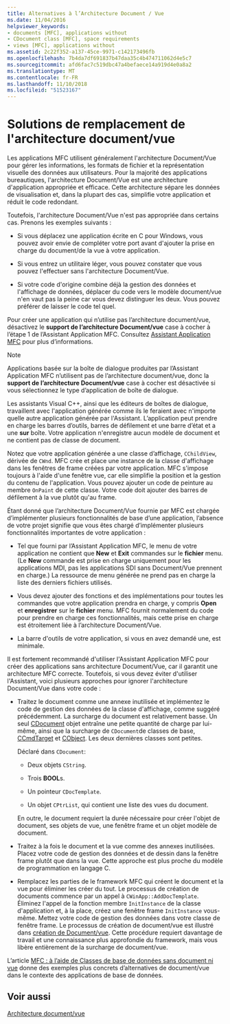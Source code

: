 ```yaml
---
title: Alternatives à l’Architecture Document / Vue
ms.date: 11/04/2016
helpviewer_keywords:
- documents [MFC], applications without
- CDocument class [MFC], space requirements
- views [MFC], applications without
ms.assetid: 2c22f352-a137-45ce-9971-c142173496fb
ms.openlocfilehash: 7b4da7df691837b47daa35c4b474711062d4e5c7
ms.sourcegitcommit: afd6fac7c519dbc47a4befaece14a919d4e0a8a2
ms.translationtype: MT
ms.contentlocale: fr-FR
ms.lasthandoff: 11/10/2018
ms.locfileid: "51523167"
---
```

# <a name="alternatives-to-the-documentview-architecture"></a>Solutions de remplacement de l'architecture document/vue

Les applications MFC utilisent généralement l'architecture Document/Vue pour gérer les informations, les formats de fichier et la représentation visuelle des données aux utilisateurs. Pour la majorité des applications bureautiques, l'architecture Document/Vue est une architecture d'application appropriée et efficace. Cette architecture sépare les données de visualisation et, dans la plupart des cas, simplifie votre application et réduit le code redondant.

Toutefois, l'architecture Document/Vue n'est pas appropriée dans certains cas. Prenons les exemples suivants :

- Si vous déplacez une application écrite en C pour Windows, vous pouvez avoir envie de compléter votre port avant d'ajouter la prise en charge du document/de la vue à votre application.

- Si vous entrez un utilitaire léger, vous pouvez constater que vous pouvez l'effectuer sans l'architecture Document/Vue.

- Si votre code d'origine combine déjà la gestion des données et l'affichage de données, déplacer du code vers le modèle document/vue n'en vaut pas la peine car vous devez distinguer les deux. Vous pouvez préférer de laisser le code tel quel.

Pour créer une application qui n’utilise pas l’architecture document/vue, désactivez le **support de l’architecture Document/vue** case à cocher à l’étape 1 de l’Assistant Application MFC. Consultez [Assistant Application MFC](../mfc/reference/mfc-application-wizard.md) pour plus d’informations.

> [!NOTE]
>  Applications basée sur la boîte de dialogue produites par l’Assistant Application MFC n’utilisent pas de l’architecture document/vue, donc la **support de l’architecture Document/vue** case à cocher est désactivée si vous sélectionnez le type d’application de boîte de dialogue.

Les assistants Visual C++, ainsi que les éditeurs de boîtes de dialogue, travaillent avec l'application générée comme ils le feraient avec n'importe quelle autre application générée par l'Assistant. L’application peut prendre en charge les barres d’outils, barres de défilement et une barre d’état et a une **sur** boîte. Votre application n'enregistre aucun modèle de document et ne contient pas de classe de document.

Notez que votre application générée a une classe d’affichage, `CChildView`, dérivée de `CWnd`. MFC crée et place une instance de la classe d'affichage dans les fenêtres de frame créées par votre application. MFC s'impose toujours à l'aide d'une fenêtre vue, car elle simplifie la position et la gestion du contenu de l'application. Vous pouvez ajouter un code de peinture au membre `OnPaint` de cette classe. Votre code doit ajouter des barres de défilement à la vue plutôt qu'au frame.

Étant donné que l’architecture Document/Vue fournie par MFC est chargée d’implémenter plusieurs fonctionnalités de base d’une application, l’absence de votre projet signifie que vous êtes chargé d’implémenter plusieurs fonctionnalités importantes de votre application :

- Tel que fourni par l’Assistant Application MFC, le menu de votre application ne contient que **New** et **Exit** commandes sur le **fichier** menu. (Le **New** commande est prise en charge uniquement pour les applications MDI, pas les applications SDI sans Document/Vue prennent en charge.) La ressource de menu générée ne prend pas en charge la liste des derniers fichiers utilisés.

- Vous devez ajouter des fonctions et des implémentations pour toutes les commandes que votre application prendra en charge, y compris **Open** et **enregistrer** sur le **fichier** menu. MFC fournit normalement du code pour prendre en charge ces fonctionnalités, mais cette prise en charge est étroitement liée à l’architecture Document/Vue.

- La barre d'outils de votre application, si vous en avez demandé une, est minimale.

Il est fortement recommandé d'utiliser l'Assistant Application MFC pour créer des applications sans architecture Document/Vue, car il garantit une architecture MFC correcte. Toutefois, si vous devez éviter d'utiliser l'Assistant, voici plusieurs approches pour ignorer l'architecture Document/Vue dans votre code :

- Traitez le document comme une annexe inutilisée et implémentez le code de gestion des données de la classe d'affichage, comme suggéré précédemment. La surcharge du document est relativement basse. Un seul [CDocument](../mfc/reference/cdocument-class.md) objet entraîne une petite quantité de charge par lui-même, ainsi que la surcharge de `CDocument`de classes de base, [CCmdTarget](../mfc/reference/ccmdtarget-class.md) et [CObject](../mfc/reference/cobject-class.md). Les deux dernières classes sont petites.

   Déclaré dans `CDocument`:

  - Deux objets `CString`.

  - Trois **BOOL**s.

  - Un pointeur `CDocTemplate`.

  - Un objet `CPtrList`, qui contient une liste des vues du document.

  En outre, le document requiert la durée nécessaire pour créer l'objet de document, ses objets de vue, une fenêtre frame et un objet modèle de document.

- Traitez à la fois le document et la vue comme des annexes inutilisées. Placez votre code de gestion des données et de dessin dans la fenêtre frame plutôt que dans la vue. Cette approche est plus proche du modèle de programmation en langage C.

- Remplacez les parties de le framework MFC qui créent le document et la vue pour éliminer les créer du tout. Le processus de création de documents commence par un appel à `CWinApp::AddDocTemplate`. Éliminez l'appel de la fonction membre `InitInstance` de la classe d'application et, à la place, créez une fenêtre frame `InitInstance` vous-même. Mettez votre code de gestion des données dans votre classe de fenêtre frame. Le processus de création de document/vue est illustré dans [création de Document/vue](../mfc/document-view-creation.md). Cette procédure requiert davantage de travail et une connaissance plus approfondie du framework, mais vous libère entièrement de la surcharge de document/vue.

L’article [MFC : à l’aide de Classes de base de données sans document ni vue](../data/mfc-using-database-classes-without-documents-and-views.md) donne des exemples plus concrets d’alternatives de document/vue dans le contexte des applications de base de données.

## <a name="see-also"></a>Voir aussi

[Architecture document/vue](../mfc/document-view-architecture.md)


